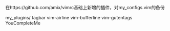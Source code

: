 在https://github.com/amix/vimrc基础上新增的插件，对my_configs.vim的备份

my_plugins/
  tagbar 
  vim-airline
  vim-bufferline
  vim-gutentags
  YouCompleteMe
